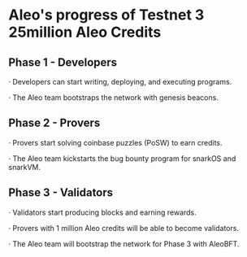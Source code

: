 # Aleo's progress of Testnet 3   25million Aleo Credits

## Phase 1 - Developers

· Developers can start writing, deploying, and executing programs.

· The Aleo team bootstraps the network with genesis beacons.

## Phase 2 - Provers

· Provers start solving coinbase puzzles (PoSW) to earn credits.

· The Aleo team kickstarts the bug bounty program for snarkOS and snarkVM.

## Phase 3 - Validators

· Validators start producing blocks and earning rewards.

· Provers with 1 million Aleo credits will be able to become validators.

· The Aleo team will bootstrap the network for Phase 3 with AleoBFT.
